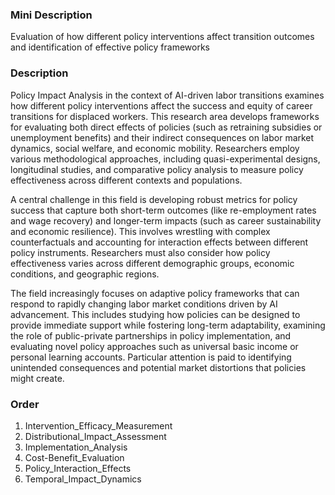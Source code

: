 ### Mini Description

Evaluation of how different policy interventions affect transition outcomes and identification of effective policy frameworks

### Description

Policy Impact Analysis in the context of AI-driven labor transitions examines how different policy interventions affect the success and equity of career transitions for displaced workers. This research area develops frameworks for evaluating both direct effects of policies (such as retraining subsidies or unemployment benefits) and their indirect consequences on labor market dynamics, social welfare, and economic mobility. Researchers employ various methodological approaches, including quasi-experimental designs, longitudinal studies, and comparative policy analysis to measure policy effectiveness across different contexts and populations.

A central challenge in this field is developing robust metrics for policy success that capture both short-term outcomes (like re-employment rates and wage recovery) and longer-term impacts (such as career sustainability and economic resilience). This involves wrestling with complex counterfactuals and accounting for interaction effects between different policy instruments. Researchers must also consider how policy effectiveness varies across different demographic groups, economic conditions, and geographic regions.

The field increasingly focuses on adaptive policy frameworks that can respond to rapidly changing labor market conditions driven by AI advancement. This includes studying how policies can be designed to provide immediate support while fostering long-term adaptability, examining the role of public-private partnerships in policy implementation, and evaluating novel policy approaches such as universal basic income or personal learning accounts. Particular attention is paid to identifying unintended consequences and potential market distortions that policies might create.

### Order

1. Intervention_Efficacy_Measurement
2. Distributional_Impact_Assessment
3. Implementation_Analysis
4. Cost-Benefit_Evaluation
5. Policy_Interaction_Effects
6. Temporal_Impact_Dynamics
